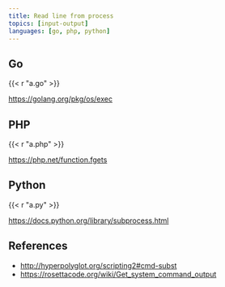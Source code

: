 ```yaml
---
title: Read line from process
topics: [input-output]
languages: [go, php, python]
---
```


## Go

{{< r "a.go" >}}

<https://golang.org/pkg/os/exec>

## PHP

{{< r "a.php" >}}

<https://php.net/function.fgets>

## Python

{{< r "a.py" >}}

<https://docs.python.org/library/subprocess.html>

## References

- <http://hyperpolyglot.org/scripting2#cmd-subst>
- <https://rosettacode.org/wiki/Get_system_command_output>
